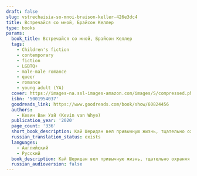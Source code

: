 ```yaml
---
draft: false
slug: vstrechaisia-so-mnoi-braison-keller-426e3dc4
title: Встречайся со мной, Брайсон Келлер
type: books
params:
  book_title: Встречайся со мной, Брайсон Келлер
  tags:
    - Children's fiction
    - contemporary
    - fiction
    - LGBTQ+
    - male-male romance
    - queer
    - romance
    - young adult (YA)
  cover: https://images-na.ssl-images-amazon.com/images/S/compressed.photo.goodreads.com/books/1650137817i/60824456.jpg
  isbn: '5001954037'
  goodreads_link: https://www.goodreads.com/book/show/60824456
  authors:
    - Кевин Ван Уай (Kevin van Whye)
  publication_year: '2020'
  page_count: '336'
  short_book_description: Кай Шеридан вел привычную жизнь, тщательно охраняя секрет, который мог ее разрушить. Но случайное пари все изменило...
  russian_translation_status: exists
  languages:
    - Английский
    - Русский
  book_description: Кай Шеридан вел привычную жизнь, тщательно охраняя секрет, который мог ее разрушить. Но случайное пари все изменило. Брайсон Келлер, красавчик и всеобщий любимец академии Фэйрвейл, должен каждую неделю встречаться с первым человеком, который пригласит его на свидание.Чем обернется для Кая и Брайсона этот шуточный спор?
  russian_audioversion: false
---
```

